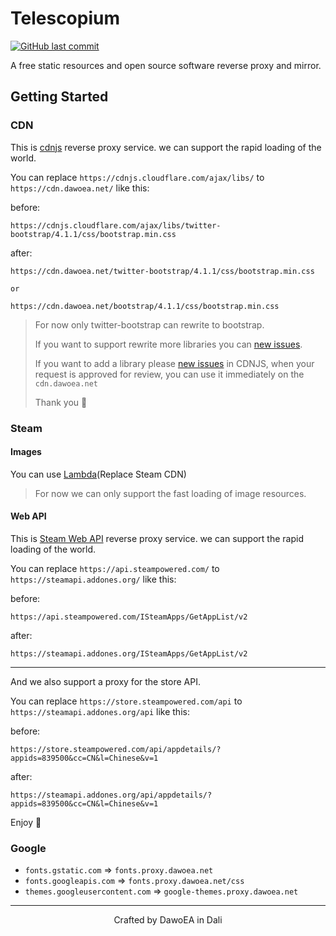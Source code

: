 Telescopium
==========================
<a href="https://github.com/dawoea/Telescopium/commits/master"><img src="https://img.shields.io/github/last-commit/dawoea/Telescopium.svg?style=flat-square" alt="GitHub last commit"></a>

A free static resources and open source software reverse proxy and mirror.

## Getting Started

### CDN

This is [cdnjs](https://github.com/cdnjs/cdnjs) reverse proxy service. we can support the rapid loading of the world.

You can replace `https://cdnjs.cloudflare.com/ajax/libs/` to `https://cdn.dawoea.net/` like this:

before:
```
https://cdnjs.cloudflare.com/ajax/libs/twitter-bootstrap/4.1.1/css/bootstrap.min.css
```

after:
```
https://cdn.dawoea.net/twitter-bootstrap/4.1.1/css/bootstrap.min.css

or

https://cdn.dawoea.net/bootstrap/4.1.1/css/bootstrap.min.css
```

> For now only twitter-bootstrap can rewrite to bootstrap.
>
> If you want to support rewrite more libraries you can [new issues](https://github.com/dawoea/Telescopium/issues/new).
>
> If you want to add a library please [new issues](https://github.com/cdnjs/cdnjs/issues/new) in CDNJS,
> when your request is approved for review, you can use it immediately on the `cdn.dawoea.net`
>
> Thank you 💓

### Steam 

#### Images 

You can use [Lambda](https://github.com/dawoea/Replace-Steam-CDN)(Replace Steam CDN)

> For now we can only support the fast loading of image resources.

#### Web API

This is [Steam Web API](https://developer.valvesoftware.com/wiki/Steam_Web_API) reverse proxy service. we can support the rapid loading of the world.

You can replace `https://api.steampowered.com/` to `https://steamapi.addones.org/` like this:

before:
```
https://api.steampowered.com/ISteamApps/GetAppList/v2
```

after:
```
https://steamapi.addones.org/ISteamApps/GetAppList/v2
```

---

And we also support a proxy for the store API. 

You can replace `https://store.steampowered.com/api` to `https://steamapi.addones.org/api` like this:

before:
```
https://store.steampowered.com/api/appdetails/?appids=839500&cc=CN&l=Chinese&v=1
```

after:
```
https://steamapi.addones.org/api/appdetails/?appids=839500&cc=CN&l=Chinese&v=1
```

Enjoy 💓

### Google

* `fonts.gstatic.com` => `fonts.proxy.dawoea.net`
* `fonts.googleapis.com` => `fonts.proxy.dawoea.net/css`
* `themes.googleusercontent.com` => `google-themes.proxy.dawoea.net`

---

<p align="center">Crafted by DawoEA in Dali</p>

